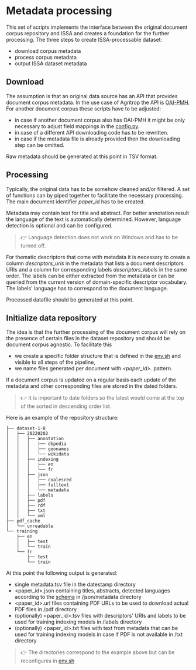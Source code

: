 # Metadata processing

This set of scripts implements the interface between the original document corpus repository and ISSA and creates a foundation for the further processing. The three steps to create ISSA-processable dataset:
- download corpus metadata 
- process corpus metadata
- output ISSA dataset metadata 

## Download
The assumption is that an original data source has an API that provides document corpus metadata. In the use case of Agritrop the API is [OAI-PMH](https://www.openarchives.org/pmh/). For another document corpus these scripts have to be adjusted:
- in case if another document corpus also has OAI-PMH it might be only necessary to adjust field mappings in the [config.py](../config.py).
- in case of a different API downloading code has to be rewritten.
- in case if the metadata file is already provided then the downloading step can be omitted.

Raw metadata should be generated at this point in TSV format.

## Processing
Typically, the original data has to be somehow cleaned and/or filtered. A set of functions can by piped together to facilitate the necessary processing. 
The main document identifier *paper_id* has to be created.

Metadata may contain text for title and abstract. For better annotation result the language of the text is automatically determined. However, language detection is optional and can be configured.

>:point_right: Language detection does not work on Windows and has to be turned off.     

For thematic descriptors that come with metadata it is necessary to create a column *descriptors_uris* in the metadata that lists a document descriptors URIs and a column for corresponding labels *descriptors_labels* in the same order. The labels can be either extracted from the metadata or can be queried from the current version of domain-specific descriptor vocabulary. The labels' language has to correspond to the document language. 

Processed datafile should be generated at this point.

## Initialize data repository
The idea is that the further processing of the document corpus will rely on the presence of certain files in the dataset repository and should be document corpus agnostic. To facilitate this
- we create a specific folder structure that is defined in the [env.sh](../env.sh) and visible to all steps of the pipeline, 
- we name files generated per document with *<paper_id>.<ext>* pattern.   

If a document corpus is updated on a regular basis each update of the metadata and other corresponding files are stored in the dated folders. 

>:point_right: It is important to date folders so the latest would come at the top of the sorted in descending order list.

Here is an example of the repository structure:
```
├── dataset-1-0
│   ├── 20220202
│   │   ├── annotation
│   │   │   ├── dbpedia
│   │   │   ├── geonames
│   │   │   └── wikidata
│   │   ├── indexing
│   │   │   ├── en
│   │   │   └── fr
│   │   ├── json
│   │   │   ├── coalesced
│   │   │   ├── fulltext
│   │   │   └── metadata
│   │   ├── labels
│   │   ├── pdf
│   │   ├── rdf
│   │   ├── txt
│   │   └── xml
├── pdf_cache
│   └── unreadable
└── training
    ├── en
    │   ├── test
    │   └── train
    └── fr
        ├── test
        └── train
```

At this point the following output is generated:
- single metadata.tsv file in the datestamp directory
- <paper_id>.json containing titles, abstracts, detected languages according to the [schema](../../doc/ISSA_json_schema.txt) in /json/metadata directory
- <paper_id>.url files containing PDF URLs to be used to download actual PDF files in /pdf directory
- (optionally) <paper_id>.tsv files with descriptors' URIs and labels to be used for training indexing models in /labels directory
- (optionally) <paper_id>.txt files with text from metadata that can be used for training indexing models in case if PDF is not available in /txt directory
    
>:point_right: The directories correspond to the example above but can be reconfigures in [env.sh](../../env.sh)




 
